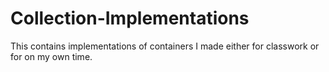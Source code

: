 # Collection-Implementations
This contains implementations of containers I made either for classwork or for on my own time.
